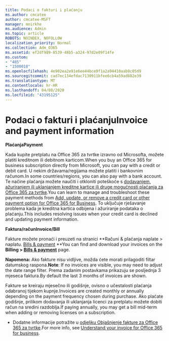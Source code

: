 ```yaml
---
title: Podaci o fakturi i plaćanju
ms.author: cmcatee
author: cmcatee-MSFT
manager: mnirkhe
ms.audience: Admin
ms.topic: article
ROBOTS: NOINDEX, NOFOLLOW
localization_priority: Normal
ms.collection: Adm_O365
ms.assetid: ef2df989-8539-48b5-a324-97d2e09f14fe
ms.custom:
- "485"
- "1500018"
ms.openlocfilehash: 4e902ea2e91e6ee44bce9f1a2a94410aab9c05d9
ms.sourcegitcommit: cad7ec134efdac7130911bfee6cb4a59ad882e39
ms.translationtype: MT
ms.contentlocale: hr-HR
ms.lasthandoff: 04/08/2020
ms.locfileid: "43195125"
---
```

# <a name="invoice-and-payment-information"></a><span data-ttu-id="a83ad-102">Podaci o fakturi i plaćanju</span><span class="sxs-lookup"><span data-stu-id="a83ad-102">Invoice and payment information</span></span>

<span data-ttu-id="a83ad-103">**Plaćanja**</span><span class="sxs-lookup"><span data-stu-id="a83ad-103">**Payment**</span></span>

<span data-ttu-id="a83ad-104">Kada kupite pretplatu na Office 365 za tvrtke izravno od Microsofta, možete platiti kreditnom ili debitnom karticom.</span><span class="sxs-lookup"><span data-stu-id="a83ad-104">When you buy an Office 365 for business subscription directly from Microsoft, you can pay with a credit or debit card.</span></span>  <span data-ttu-id="a83ad-105">U nekim državama/regijama možete platiti i bankovnim računom.</span><span class="sxs-lookup"><span data-stu-id="a83ad-105">In some countries/regions, you can also pay with a bank account.</span></span>  <span data-ttu-id="a83ad-106">Te načine plaćanja možete naučiti i otkloniti poteškoće s [dodavanjem, ažuriranjem ili uklanjanjem kreditne kartice ili druge mogućnosti plaćanja za Office 365 za tvrtke](https://go.microsoft.com/fwlink/?linkid=2118133).</span><span class="sxs-lookup"><span data-stu-id="a83ad-106">You can learn to manage and troubleshoot these payment methods from [Add, update, or remove a credit card or other payment option for Office 365 for Business](https://go.microsoft.com/fwlink/?linkid=2118133).</span></span>  <span data-ttu-id="a83ad-107">To uključuje rješavanje problema kada je kreditna kartica odbijena i ažuriranje podataka o plaćanju.</span><span class="sxs-lookup"><span data-stu-id="a83ad-107">This includes resolving issues when your credit card is declined and updating payment information.</span></span>

<span data-ttu-id="a83ad-108">**Faktura/račun**</span><span class="sxs-lookup"><span data-stu-id="a83ad-108">**Invoice/Bill**</span></span>

<span data-ttu-id="a83ad-109">Fakture možete pronaći i preuzeti na stranici \*\*Računi & plaćanja naplate > naplatu. [Bills & payment](https://go.microsoft.com/fwlink/p/?linkid=848039) \*\*</span><span class="sxs-lookup"><span data-stu-id="a83ad-109">You can find and download your invoices on the **Billing > [Bills & payment](https://go.microsoft.com/fwlink/p/?linkid=848039)** page.</span></span>  

<span data-ttu-id="a83ad-110">**Napomena:** Ako fakture nisu vidljive, možda ćete morati prilagoditi filtar datumskog raspona.</span><span class="sxs-lookup"><span data-stu-id="a83ad-110">**Note**: If no invoices are visible, you may need to adjust the date range filter.</span></span>  <span data-ttu-id="a83ad-111">Prema zadanim postavkama prikazuju se posljednja 3 mjeseca faktura.</span><span class="sxs-lookup"><span data-stu-id="a83ad-111">By default the last 3 months of invoices are shown.</span></span>

<span data-ttu-id="a83ad-112">Fakture se kreiraju mjesečno ili godišnje, ovisno o učestalosti plaćanja odabranoj tijekom kupnje.</span><span class="sxs-lookup"><span data-stu-id="a83ad-112">Invoices are created monthly or annually depending on the payment frequency chosen during purchase.</span></span>  <span data-ttu-id="a83ad-113">Ako plaćate godišnje, prilikom dodavanja ili uklanjanja licenci za pretplatu možete dobiti račun na sredini razdoblja.</span><span class="sxs-lookup"><span data-stu-id="a83ad-113">If paying annually, you may get a bill mid-term when adding or removing licenses on a subscription.</span></span>
 
- <span data-ttu-id="a83ad-114">Dodatne informacije potražite u [odjeljku Objašnjenje fakture za Office 365 za tvrtke](https://go.microsoft.com/fwlink/?linkid=2119101).</span><span class="sxs-lookup"><span data-stu-id="a83ad-114">For more info, see [Understand your invoice for Office 365 for business](https://go.microsoft.com/fwlink/?linkid=2119101).</span></span>
